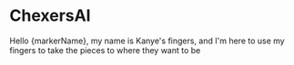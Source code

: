 # ChexersAI

Hello {markerName}, my name is Kanye's fingers, and I'm here to use my fingers to take the pieces to where they want to be